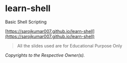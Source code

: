 # learn-shell

Basic Shell Scripting

[https://sarojkumar007.github.io/learn-shell](https://sarojkumar007.github.io/learn-shell)

> All the slides used are for Educational Purpose Only

*Copyrights to the Respective Owner(s).*
